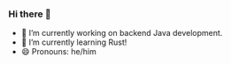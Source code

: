 ### Hi there 👋

- 🔭 I’m currently working on backend Java development.
- 🌱 I’m currently learning Rust!
- 😄 Pronouns: he/him
